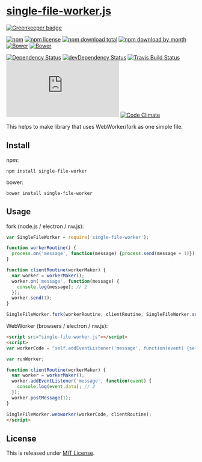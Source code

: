 # [single-file-worker.js](https://github.com/Narazaka/single-file-worker.js)

[![Greenkeeper badge](https://badges.greenkeeper.io/Narazaka/single-file-worker.js.svg)](https://greenkeeper.io/)

[![npm](https://img.shields.io/npm/v/single-file-worker.svg)](https://www.npmjs.com/package/single-file-worker)
[![npm license](https://img.shields.io/npm/l/single-file-worker.svg)](https://www.npmjs.com/package/single-file-worker)
[![npm download total](https://img.shields.io/npm/dt/single-file-worker.svg)](https://www.npmjs.com/package/single-file-worker)
[![npm download by month](https://img.shields.io/npm/dm/single-file-worker.svg)](https://www.npmjs.com/package/single-file-worker)
[![Bower](https://img.shields.io/bower/v/single-file-worker.svg)](https://github.com/Narazaka/single-file-worker.js)
[![Bower](https://img.shields.io/bower/l/single-file-worker.svg)](https://github.com/Narazaka/single-file-worker.js)

[![Dependency Status](https://david-dm.org/Narazaka/single-file-worker.js.svg)](https://david-dm.org/Narazaka/single-file-worker.js)
[![devDependency Status](https://david-dm.org/Narazaka/single-file-worker.js/dev-status.svg)](https://david-dm.org/Narazaka/single-file-worker.js#info=devDependencies)
[![Travis Build Status](https://travis-ci.org/Narazaka/single-file-worker.js.svg)](https://travis-ci.org/Narazaka/single-file-worker.js)
[![AppVeyor Build Status](https://ci.appveyor.com/api/projects/status/github/Narazaka/single-file-worker.js?svg=true)](https://ci.appveyor.com/project/Narazaka/single-file-worker-js)
[![Code Climate](https://codeclimate.com/github/Narazaka/single-file-worker.js/badges/gpa.svg)](https://codeclimate.com/github/Narazaka/single-file-worker.js)

This helps to make library that uses WebWorker/fork as one simple file.

## Install

npm:
```
npm install single-file-worker
```

bower:
```
bower install single-file-worker
```

## Usage

fork (node.js / electron / nw.js):
```javascript
var SingleFileWorker = require('single-file-worker');

function workerRoutine() {
  process.on('message', function(message) {process.send(message + 1)});
}

function clientRoutine(workerMaker) {
  var worker = workerMaker();
  worker.on('message', function(message) {
    console.log(message); // 2
  });
  worker.send(1);
}

SingleFileWorker.fork(workerRoutine, clientRoutine, SingleFileWorker.scriptFilenameFromError(new Error()));
```

WebWorker (browsers / electron / nw.js):
```html
<script src="single-file-worker.js"></script>
<script>
var workerCode = "self.addEventListener('message', function(event) {self.postMessage(event.data + 1)});";

var runWorker;

function clientRoutine(workerMaker) {
  var worker = workerMaker();
  worker.addEventListener('message', function(event) {
    console.log(event.data); // 2
  });
  worker.postMessage(1);
}

SingleFileWorker.webworker(workerCode, clientRoutine);
</script>
```

## License

This is released under [MIT License](http://narazaka.net/license/MIT?2016).
